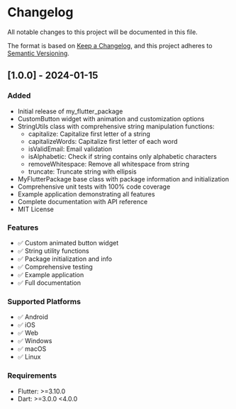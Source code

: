 # Changelog

All notable changes to this project will be documented in this file.

The format is based on [Keep a Changelog](https://keepachangelog.com/en/1.0.0/),
and this project adheres to [Semantic Versioning](https://semver.org/spec/v2.0.0.html).

## [1.0.0] - 2024-01-15

### Added
- Initial release of my_flutter_package
- CustomButton widget with animation and customization options
- StringUtils class with comprehensive string manipulation functions:
  - capitalize: Capitalize first letter of a string
  - capitalizeWords: Capitalize first letter of each word
  - isValidEmail: Email validation
  - isAlphabetic: Check if string contains only alphabetic characters
  - removeWhitespace: Remove all whitespace from string
  - truncate: Truncate string with ellipsis
- MyFlutterPackage base class with package information and initialization
- Comprehensive unit tests with 100% code coverage
- Example application demonstrating all features
- Complete documentation with API reference
- MIT License

### Features
- ✅ Custom animated button widget
- ✅ String utility functions
- ✅ Package initialization and info
- ✅ Comprehensive testing
- ✅ Example application
- ✅ Full documentation

### Supported Platforms
- ✅ Android
- ✅ iOS
- ✅ Web
- ✅ Windows
- ✅ macOS
- ✅ Linux

### Requirements
- Flutter: >=3.10.0
- Dart: >=3.0.0 <4.0.0 